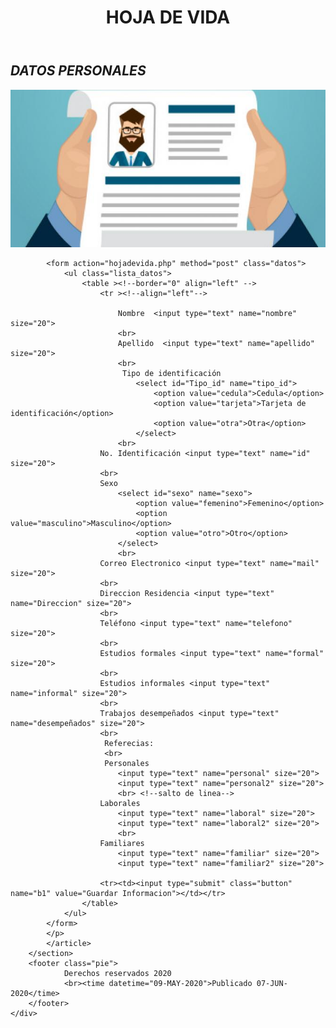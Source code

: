 <!DOCTYPE html>
<html>
<meta http-equiv="Content-Type" content="text/html"; charset="utf-8">
<head>
	<link rel="stylesheet" href="estilo.css">
	<title>Formulario para ingresar datos personales</title>
</head>
<body>
	<div class="agrupar">
		<header class="cabecera">
			<h1>HOJA DE VIDA</h1>
		</header>
		<section class="seccion">
			<article>
				<hgroup>
        		<h2><i>DATOS PERSONALES</i></h2>
        	</hgroup>
        	<img src="imagen/hoja_de_vida.jpeg" /> 
        	<p> 

	
			<form action="hojadevida.php" method="post" class="datos"> 
				<ul class="lista_datos">
					<table ><!--border="0" align="left" -->
						<tr ><!--align="left"-->

							Nombre  <input type="text" name="nombre" size="20">
							<br>
							Apellido  <input type="text" name="apellido" size="20">	
							<br>
							 Tipo de identificación 
								<select id="Tipo_id" name="tipo_id">
									<option value="cedula">Cedula</option>
									<option value="tarjeta">Tarjeta de identificación</option>
									<option value="otra">Otra</option>
								</select>	
							<br>
						No. Identificación <input type="text" name="id" size="20">
						<br>
						Sexo
							<select id="sexo" name="sexo">
								<option value="femenino">Femenino</option>						
								<option value="masculino">Masculino</option>
								<option value="otro">Otro</option>
							</select>
							<br>
						Correo Electronico <input type="text" name="mail" size="20">
						<br>
						Direccion Residencia <input type="text" name="Direccion" size="20">
						<br>
						Teléfono <input type="text" name="telefono" size="20">
						<br>
						Estudios formales <input type="text" name="formal" size="20">
						<br>
						Estudios informales <input type="text" name="informal" size="20">
						<br>
						Trabajos desempeñados <input type="text" name="desempeñados" size="20">
						<br>
						 Referecias: 
						 <br>
						 Personales 
							<input type="text" name="personal" size="20">
							<input type="text" name="personal2" size="20">
							<br> <!--salto de linea-->
						Laborales 
							<input type="text" name="laboral" size="20">
							<input type="text" name="laboral2" size="20">
							<br>
						Familiares 
							<input type="text" name="familiar" size="20">	
							<input type="text" name="familiar2" size="20">

						<tr><td><input type="submit" class="button" name="b1" value="Guardar Informacion"></td></tr>
					</table>		
				</ul>
			</form>
			</p>
			</article>
		</section>
		<footer class="pie">
                Derechos reservados 2020
                <br><time datetime="09-MAY-2020">Publicado 07-JUN-2020</time>
        </footer>
	</div>
	
</body>
</html>
<!--Fuente de la imagen: https://www.portafolio.co/economia/empleo/pasos-para-armar-una-hoja-de-vida-500205 -->
